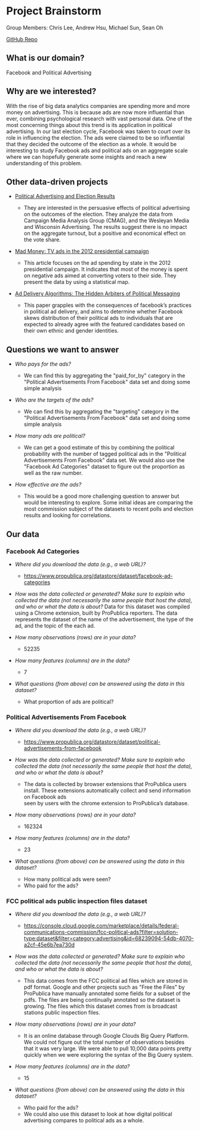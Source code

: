 # Project Brainstorm
Group Members: Chris Lee, Andrew Hsu, Michael Sun, Sean Oh  

[GitHub Repo](https://github.com/info201b-wi20/final-project-seanoh99)

## What is our domain?
Facebook and Political Advertising

## Why are we interested?
With the rise of big data analytics companies are spending more and more money
on advertising. This is because ads are now more influential than ever,
combining psychological research with vast personal data. One of the most
concerning things about this trend is its application in political advertising.
In our last election cycle, Facebook was taken to court over its role in
influencing the election. The ads were claimed to be so influential that they
decided the outcome of the election as a whole. It would be interesting to
study Facebook ads and political ads on an aggregate scale where we can
hopefully generate some insights and reach a new understanding of this problem.

## Other data-driven projects
- [Political Advertising and Election Results](https://www.kellogg.northwestern.edu/faculty/spenkuch/research/advertising.pdf)
  - They are interested in the persuasive effects of political advertising on the
    outcomes of the election. They analyze the data from Campaign Media Analysis
    Group (CMAG), and the Wesleyan Media and Wisconsin Advertising. The results
    suggest there is no impact on the aggregate turnout, but a positive and
    economical effect on the vote share.


- [Mad Money: TV ads in the 2012 presidential campaign](https://www.washingtonpost.com/wp-srv/special/politics/track-presidential-campaign-ads-2012/)
  - This article focuses on the ad spending by state in the 2012 presidential
    campaign. It indicates that most of the money is spent on negative ads aimed at
    converting voters to their side. They present the data by using a statistical
    map.


- [Ad Delivery Algorithms: The Hidden Arbiters of Political Messaging](https://arxiv.org/pdf/1912.04255.pdf)
  - This paper grapples with the consequences of facebook’s practices in
    political ad delivery, and aims to determine whether Facebook skews
    distribution of their political ads to individuals that are expected to
    already agree with the featured candidates based on their own ethnic and
    gender identities.

## Questions we want to answer
- _Who pays for the ads?_
  - We can find this by aggregating the "paid_for_by" category in the "Political
Advertisements From Facebook" data set and doing some simple analysis


- _Who are the targets of the ads?_
  - We can find this by aggregating the "targeting" category in the "Political
Advertisements From Facebook" data set and doing some simple analysis


- _How many ads are political?_
  - We can get a good estimate of this by combining the political probability
  with the number of tagged political ads in the "Political Advertisements
From Facebook" data set. We would also use the "Facebook Ad Categories" dataset
to figure out the proportion as well as the raw number.


- _How effective are the ads?_
  - This would be a good more challenging question to answer but would be
  interesting to explore. Some initial ideas are comparing the most commission
  subject of the datasets to recent polls and election results and looking
  for correlations.

## Our data
### Facebook Ad Categories
- _Where did you download the data (e.g., a web URL)?_
  - https://www.propublica.org/datastore/dataset/facebook-ad-categories


- _How was the data collected or generated? Make sure to explain who collected
the data (not necessarily the same people that host the data), and who or
what the data is about?_
Data for this dataset was compiled using a Chrome extension, built by
ProPublica reporters. The data represents the dataset of the name of the advertisement, the type of the ad, and the topic of the each ad.


- _How many observations (rows) are in your data?_
  - 52235


- _How many features (columns) are in the data?_
  - 7


- _What questions (from above) can be answered using the data in this dataset?_
  - What proportion of ads are political?

### Political Advertisements From Facebook
- _Where did you download the data (e.g., a web URL)?_
  - https://www.propublica.org/datastore/dataset/political-advertisements-from-facebook


- _How was the data collected or generated? Make sure to explain who collected
the data (not necessarily the same people that host the data), and who or what
the data is about?_
  - The data is collected by browser extensions that ProPublica users install.
  These extensions automatically collect and send information on Facebook ads  
  seen by users with the chrome extension to ProPublica’s database.


- _How many observations (rows) are in your data?_
  - 162324


- _How many features (columns) are in the data?_
  - 23


- _What questions (from above) can be answered using the data in this dataset?_
  - How many political ads were seen?
  - Who paid for the ads?

### FCC political ads public inspection files dataset
- _Where did you download the data (e.g., a web URL)?_
  - https://console.cloud.google.com/marketplace/details/federal-communications-commission/fcc-political-ads?filter=solution-type:dataset&filter=category:advertising&id=68239094-54db-4070-a2cf-45e6b7ea730d


- _How was the data collected or generated? Make sure to explain who collected
the data (not necessarily the same people that host the data), and who or what
the data is about?_
  - This data comes from the FCC political ad files which are stored in pdf
  format. Google and other projects such as "Free the Files" by ProPublica have
  manually annotated some fields for a subset of the pdfs. The files are being
  continually annotated so the dataset is growing. The files which this dataset
  comes from is broadcast stations public inspection files.


- _How many observations (rows) are in your data?_
  - It is an online database through Google Clouds Big Query Platform. We could
  not figure out the total number of observations besides that it was very large.
  We were able to pull 10,000 data points pretty quickly when we were exploring
  the syntax of the Big Query system.


- _How many features (columns) are in the data?_
  - 15


- _What questions (from above) can be answered using the data in this dataset?_
  - Who paid for the ads?
  - We could also use this dataset to look at how digital political advertising
  compares to political ads as a whole.
